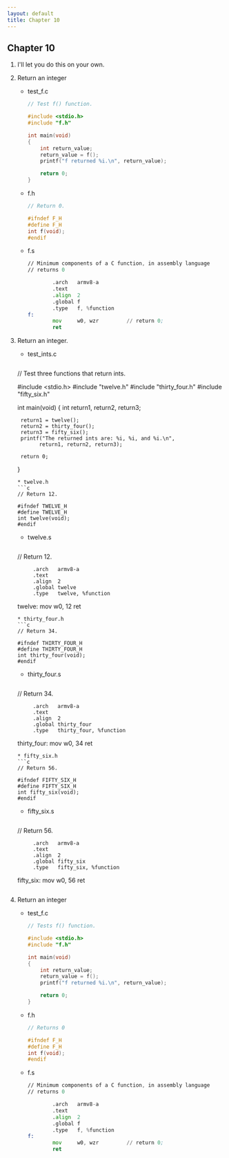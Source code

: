 ```yaml
---
layout: default
title: Chapter 10
---
```


## Chapter 10

1. I'll let you do this on your own.
2. Return an integer
    * test_f.c
      ```c
      // Test f() function.

      #include <stdio.h>
      #include "f.h"

      int main(void)
      {
          int return_value;
          return_value = f();
          printf("f returned %i.\n", return_value);

          return 0;
      }
      ```
    * f.h
      ```c
      // Return 0.

      #ifndef F_H
      #define F_H
      int f(void);
      #endif
      ```
    * f.s
      ```asm
      // Minimum components of a C function, in assembly language
      // returns 0

              .arch   armv8-a
              .text
              .align  2
              .global f
              .type   f, %function
      f:
              mov     w0, wzr         // return 0;
              ret
      ```
3. Return an integer.
    * test_ints.c
      ```c
    // Test three functions that return ints.

    #include <stdio.h>
    #include "twelve.h"
    #include "thirty_four.h"
    #include "fifty_six.h"

    int main(void)
    {
        int return1, return2, return3;

        return1 = twelve();
        return2 = thirty_four();
        return3 = fifty_six();
        printf("The returned ints are: %i, %i, and %i.\n",
              return1, return2, return3);

        return 0;
    }
      ```
    * twelve.h
      ```c
    // Return 12.

    #ifndef TWELVE_H
    #define TWELVE_H
    int twelve(void);
    #endif
      ```
    * twelve.s
      ```asm
    // Return 12.

            .arch   armv8-a
            .text
            .align  2
            .global twelve
            .type   twelve, %function
    twelve:
            mov     w0, 12
            ret
      ```
    * thirty_four.h
      ```c
    // Return 34.

    #ifndef THIRTY_FOUR_H
    #define THIRTY_FOUR_H
    int thirty_four(void);
    #endif
      ```
    * thirty_four.s
      ```asm
    // Return 34.

            .arch   armv8-a
            .text
            .align  2
            .global thirty_four
            .type   thirty_four, %function
    thirty_four:
            mov     w0, 34
            ret
      ```
    * fifty_six.h
      ```c
    // Return 56.

    #ifndef FIFTY_SIX_H
    #define FIFTY_SIX_H
    int fifty_six(void);
    #endif
      ```
    * fifty_six.s
      ```asm
    // Return 56.

            .arch   armv8-a
            .text
            .align  2
            .global fifty_six
            .type   fifty_six, %function
    fifty_six:
            mov     w0, 56
            ret
      ```
4. Return an integer
    * test_f.c
      ```c
      // Tests f() function.

      #include <stdio.h>
      #include "f.h"

      int main(void)
      {
          int return_value;
          return_value = f();
          printf("f returned %i.\n", return_value);

          return 0;
      }
      ```
    * f.h
      ```c
      // Returns 0

      #ifndef F_H
      #define F_H
      int f(void);
      #endif
      ```
    * f.s
      ```asm
      // Minimum components of a C function, in assembly language
      // returns 0

              .arch   armv8-a
              .text
              .align  2
              .global f
              .type   f, %function
      f:
              mov     w0, wzr         // return 0;
              ret
      ```
